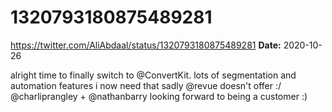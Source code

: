 # 1320793180875489281
https://twitter.com/AliAbdaal/status/1320793180875489281
**Date:** 2020-10-26

alright time to finally switch to @ConvertKit. lots of segmentation and automation features i now need that sadly @revue doesn't offer :/ @charliprangley + @nathanbarry looking forward to being a customer :)
